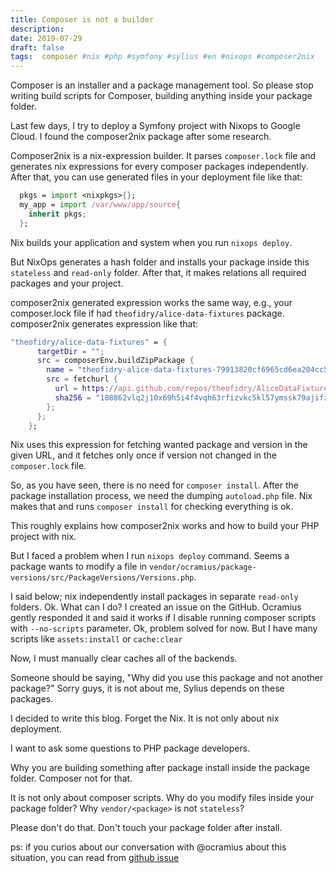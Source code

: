 ```yaml
---
title: Composer is not a builder
description:
date: 2019-07-29 
draft: false
tags:  composer #nix #php #symfony #sylius #en #nixops #composer2nix
---
```



Composer is an installer and a package management tool. So please stop writing build scripts
for Composer, building anything inside your package folder. 

Last few days, I try to deploy a Symfony project with Nixops to Google Cloud. I found the composer2nix package after some research. 
<!--more-->
Composer2nix is a nix-expression builder. It parses `composer.lock` file and generates nix expressions for every composer packages independently. After that, you can use generated files in your deployment file like that:

```nix
  pkgs = import <nixpkgs>{};
  my_app = import /var/www/app/source{
    inherit pkgs;
  };
```

Nix builds your application and system when you run `nixops deploy`. 

But NixOps generates a hash folder and installs your package inside this `stateless` and `read-only` folder. After that, it makes relations all required packages and your project.

composer2nix  generated expression works the same way, e.g., your composer.lock file if had `theofidry/alice-data-fixtures` package. composer2nix generates expression like that:

```nix
"theofidry/alice-data-fixtures" = {
      targetDir = "";
      src = composerEnv.buildZipPackage {
        name = "theofidry-alice-data-fixtures-79913820cf6965cd6ea204cc5882079486f8262e";
        src = fetchurl {
          url = https://api.github.com/repos/theofidry/AliceDataFixtures/zipball/79913820cf6965cd6ea204cc5882079486f8262e;
          sha256 = "108862vlq2j10x69h5i4f4vqh63rfizvkc5kl57ymssk79ajifz2";
        };
      };
    };
```

Nix uses this expression for fetching wanted package and version in the given URL, and it fetches only once if version not changed in the `composer.lock` file.

So, as you have seen, there is no need for `composer install`. After the package installation process, we need the dumping `autoload.php` file. Nix makes that and runs `composer install` for checking everything is ok.

This roughly explains how composer2nix works and how to build your PHP project with nix.

But I faced a problem when I run `nixops deploy` command. Seems a package wants to modify a file in `vendor/ocramius/package-versions/src/PackageVersions/Versions.php`.  

I said below; nix independently install packages in separate `read-only` folders. Ok. 
What can I do? I created an issue on the GitHub. Ocramius gently responded it and said it works if I disable running composer scripts with `--no-scripts` parameter. Ok, problem solved for now. But I have many scripts like `assets:install` or `cache:clear` 

Now, I must manually clear caches all of the backends.

Someone should be saying, "Why did you use this package and not another package?" Sorry guys, it is not about me, Sylius depends on these packages.

I decided to write this blog. Forget the Nix. It is not only about nix deployment.

I want to ask some questions to PHP package developers.

Why you are building something after package install inside the package folder. Composer not for that. 

It is not only about composer scripts. Why do you modify files inside your package folder? Why `vendor/<package>` is not `stateless`?

Please don't do that. Don't touch your package folder after install.

ps: if you curios about our conversation with @ocramius about this situation, you can read from [github issue](https://github.com/Ocramius/PackageVersions/issues/106)

